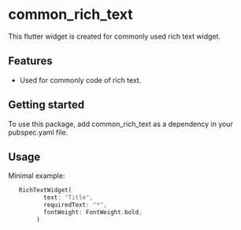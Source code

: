 # common_rich_text

This flutter widget is created for commonly used rich text widget.

## Features

- Used for commonly code of rich text.

## Getting started

To use this package, add common_rich_text as a dependency in your pubspec.yaml file.

## Usage

Minimal example:

```dart
   RichTextWidget(
          text: "Title",
          requiredText: "*",
          fontWeight: FontWeight.bold,
        )
```
